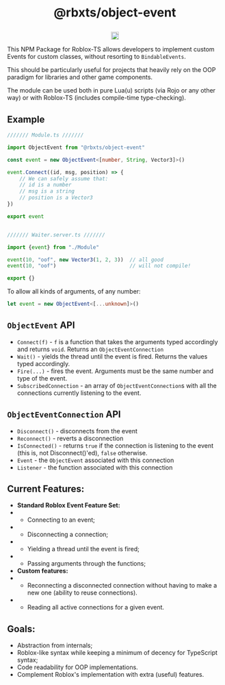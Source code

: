 <h1><p align="center">@rbxts/object-event</p></h1>

<p align="center"><a href="https://badge.fury.io/js/%40rbxts%2Fobject-event"><img src="https://badge.fury.io/js/%40rbxts%2Fobject-event.svg" alt="npm version" height="18"></a></p>

This NPM Package for Roblox-TS allows developers to implement custom Events for custom classes, without resorting to `BindableEvents`.

This should be particularly useful for projects that heavily rely on the OOP paradigm for libraries and other game components.

The module can be used both in pure Lua(u) scripts (via Rojo or any other way) or with Roblox-TS (includes compile-time type-checking).

## Example

```ts
/////// Module.ts ///////

import ObjectEvent from "@rbxts/object-event"

const event = new ObjectEvent<[number, String, Vector3]>()

event.Connect((id, msg, position) => {
    // We can safely assume that:
    // id is a number
    // msg is a string
    // position is a Vector3
})

export event


/////// Waiter.server.ts ///////

import {event} from "./Module"

event(10, "oof", new Vector3(1, 2, 3))  // all good
event(10, "oof")                        // will not compile!

export {}
```

To allow all kinds of arguments, of any number:

```ts
let event = new ObjectEvent<[...unknown]>()
```

## `ObjectEvent` API

- `Connect(f)` - `f` is a function that takes the arguments typed accordingly and returns `void`. Returns an `ObjectEventConnection`
- `Wait()` - yields the thread until the event is fired. Returns the values typed accordingly.
- `Fire(...)` - fires the event. Arguments must be the same number and type of the event.
- `SubscribedConnection` - an array of `ObjectEventConnection`s with all the connections currently listening to the event.

## `ObjectEventConnection` API

- `Disconnect()` - disconnects from the event
- `Reconnect()` - reverts a disconnection
- `IsConnected()` - returns `true` if the connection is listening to the event (this is, not Disconnect()'ed), `false` otherwise.
- `Event` - the `ObjectEvent` associated with this connection
- `Listener` - the function associated with this connection

## Current Features:

- **Standard Roblox Event Feature Set:**
- - Connecting to an event;
- - Disconnecting a connection;
- - Yielding a thread until the event is fired;
- - Passing arguments through the functions;
- **Custom features:**
- - Reconnecting a disconnected connection without having to make a new one (ability to reuse connections).
- - Reading all active connections for a given event.

## Goals:

- Abstraction from internals;
- Roblox-like syntax while keeping a minimum of decency for TypeScript syntax;
- Code readability for OOP implementations.
- Complement Roblox's implementation with extra (useful) features.
